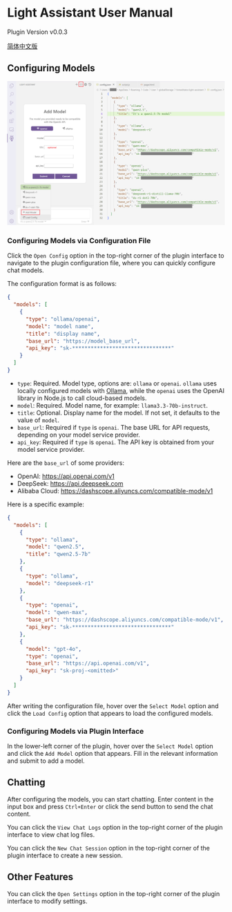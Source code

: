 # Light Assistant User Manual

Plugin Version v0.0.3

[简体中文版](user-manual_zh_cn.md)

## Configuring Models

![](img/manual/01.png)

### Configuring Models via Configuration File

Click the `Open Config` option in the top-right corner of the plugin interface to navigate to the plugin configuration file, where you can quickly configure chat models.

The configuration format is as follows:

```json
{
  "models": [
    {
      "type": "ollama/openai",
      "model": "model name",
      "title": "display name",
      "base_url": "https://model_base_url",
      "api_key": "sk-********************************"
    }
  ]
}
```

- `type`: Required. Model type, options are: `ollama` or `openai`. `ollama` uses locally configured models with [Ollama](https://github.com/ollama/ollama), while the `openai` uses the OpenAI library in Node.js to call cloud-based models.
- `model`: Required. Model name, for example: `llama3.3-70b-instruct`.
- `title`: Optional. Display name for the model. If not set, it defaults to the value of `model`.
- `base_url`: Required if `type` is `openai`. The base URL for API requests, depending on your model service provider.
- `api_key`: Required if `type` is `openai`. The API key is obtained from your model service provider.

Here are the `base_url` of some providers:
- OpenAI: https://api.openai.com/v1
- DeepSeek: https://api.deepseek.com
- Alibaba Cloud: https://dashscope.aliyuncs.com/compatible-mode/v1

Here is a specific example:

```json
{
  "models": [
    {
      "type": "ollama",
      "model": "qwen2.5",
      "title": "qwen2.5-7b"
    },
    {
      "type": "ollama",
      "model": "deepseek-r1"
    },
    {
      "type": "openai",
      "model": "qwen-max",
      "base_url": "https://dashscope.aliyuncs.com/compatible-mode/v1",
      "api_key": "sk-********************************"
    },
    {
      "model": "gpt-4o",
      "type": "openai",
      "base_url": "https://api.openai.com/v1",
      "api_key": "sk-proj-<omitted>"
    }
  ]
}
```

After writing the configuration file, hover over the `Select Model` option and click the `Load Config` option that appears to load the configured models.

### Configuring Models via Plugin Interface

In the lower-left corner of the plugin, hover over the `Select Model` option and click the `Add Model` option that appears. Fill in the relevant information and submit to add a model.

## Chatting

After configuring the models, you can start chatting. Enter content in the input box and press `Ctrl+Enter` or click the send button to send the chat content.

You can click the `View Chat Logs` option in the top-right corner of the plugin interface to view chat log files.

You can click the `New Chat Session` option in the top-right corner of the plugin interface to create a new session.

## Other Features

You can click the `Open Settings` option in the top-right corner of the plugin interface to modify settings.